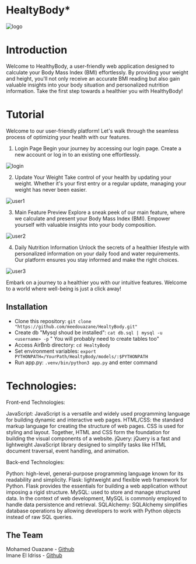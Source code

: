 # HealtyBody*
![logo](https://i.imgur.com/zg49V5K.png)


# Introduction
Welcome to HealthyBody, a user-friendly web application designed to calculate your Body Mass Index (BMI) effortlessly. By providing your weight and height, you'll not only receive an accurate BMI reading but also gain valuable insights into your body situation and personalized nutrition information. Take the first step towards a healthier you with HealthyBody!

# Tutorial
Welcome to our user-friendly platform! Let's walk through the seamless process of optimizing your health with our features.

1. Login Page
Begin your journey by accessing our login page. Create a new account or log in to an existing one effortlessly.

![login](https://i.ibb.co/k97ShB2/login.jpg)

2. Update Your Weight
Take control of your health by updating your weight. Whether it's your first entry or a regular update, managing your weight has never been easier.

![user1](https://i.ibb.co/C5nFnyK/user1.jpg)

3. Main Feature Preview
Explore a sneak peek of our main feature, where we calculate and present your Body Mass Index (BMI). Empower yourself with valuable insights into your body composition.

![user2](https://i.ibb.co/xsWWd3m/user2.jpg)

4. Daily Nutrition Information
Unlock the secrets of a healthier lifestyle with personalized information on your daily food and water requirements. Our platform ensures you stay informed and make the right choices.

![user3](https://i.ibb.co/S6QxYPH/user3.jpg)

Embark on a journey to a healthier you with our intuitive features. Welcome to a world where well-being is just a click away!

## Installation
* Clone this repository: `git clone "https://github.com/meedouazane/HealtyBody.git"`
* Create db "Mysql shoud be installed": `cat db.sql | mysql -u <username> -p`
" You will probably need to create tables too"
* Access AirBnb directory: `cd HealtyBody`
* Set environment variables: `export PYTHONPATH=/YourPath/HealtyBody/models/:$PYTHONPATH`
* Run app.py: `.venv/bin/python3 app.py` and enter command
# Technologies:

Front-end Technologies:

JavaScript: JavaScript is a versatile and widely used programming language for building dynamic and interactive web pages. 
HTML/CSS:  the standard markup language for creating the structure of web pages. CSS  is used for styling and layout. Together, HTML and CSS form the foundation for building the visual components of a website.
jQuery: jQuery is a fast and lightweight JavaScript library designed to simplify tasks like HTML document traversal, event handling, and animation.

Back-end Technologies:

Python:  high-level, general-purpose programming language known for its readability and simplicity.
Flask: lightweight and flexible web framework for Python. Flask provides the essentials for building a web application without imposing a rigid structure.
MySQL: used to store and manage structured data. In the context of web development, MySQL is commonly employed to handle data persistence and retrieval.
SQLAlchemy: SQLAlchemy simplifies database operations by allowing developers to work with Python objects instead of raw SQL queries.

## The Team
Mohamed Ouazane - [Github](https://github.com/meedouazane)  
Imane El Idriss - [Github](https://github.com/meedouazane)  